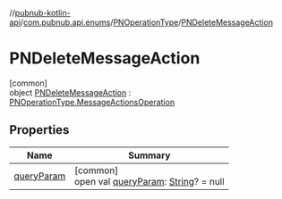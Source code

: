 //[pubnub-kotlin-api](../../../../index.md)/[com.pubnub.api.enums](../../index.md)/[PNOperationType](../index.md)/[PNDeleteMessageAction](index.md)

# PNDeleteMessageAction

[common]\
object [PNDeleteMessageAction](index.md) : [PNOperationType.MessageActionsOperation](../-message-actions-operation/index.md)

## Properties

| Name | Summary |
|---|---|
| [queryParam](../query-param.md) | [common]<br>open val [queryParam](../query-param.md): [String](https://kotlinlang.org/api/latest/jvm/stdlib/kotlin/-string/index.html)? = null |

